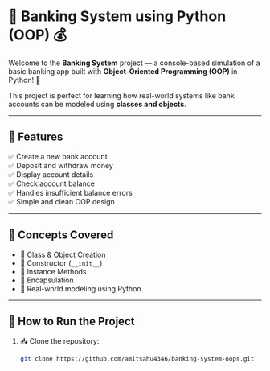 # 🏦 Banking System using Python (OOP) 💰

Welcome to the **Banking System** project — a console-based simulation of a basic banking app built with **Object-Oriented Programming (OOP)** in Python! 🐍

This project is perfect for learning how real-world systems like bank accounts can be modeled using **classes and objects**.

---

## 🎯 Features

✅ Create a new bank account  
✅ Deposit and withdraw money  
✅ Display account details  
✅ Check account balance  
✅ Handles insufficient balance errors  
✅ Simple and clean OOP design

---

## 🧠 Concepts Covered

- 🔸 Class & Object Creation  
- 🔸 Constructor (`__init__`)  
- 🔸 Instance Methods  
- 🔸 Encapsulation  
- 🔸 Real-world modeling using Python

---

## 🚀 How to Run the Project

1. 📥 Clone the repository:
   ```bash
   git clone https://github.com/amitsahu4346/banking-system-oops.git
